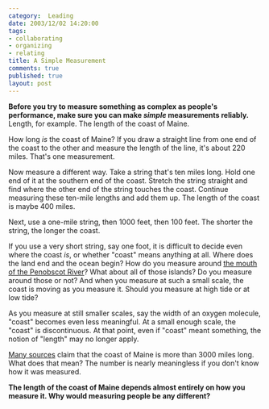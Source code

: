 ```yaml
--- 
category:  Leading
date: 2003/12/02 14:20:00
tags: 
- collaborating
- organizing
- relating
title: A Simple Measurement
comments: true
published: true
layout: post
---
```


<p>
<strong> Before you try to measure something as complex as people's performance, make sure you can make <em>simple</em> measurements reliably. </strong> Length, for example. The length of the coast of Maine. </p>
<p> How long <em>is</em> the coast of Maine? If you draw a straight line from one end of the coast to the other and measure the length of the line, it's about 220 miles. That's one measurement. </p>
<p> Now measure a different way. Take a string that's ten miles long. Hold one end of it at the southern end of the coast. Stretch the string straight and find where the other end of the string touches the coast. Continue measuring these ten-mile lengths and add them up. The length of the coast is maybe 400 miles. </p>
<p> Next, use a one-mile string, then 1000 feet, then 100 feet. The shorter the string, the longer the coast. </p>
<p> If you use a very short string, say one foot, it is difficult to decide even where the coast <em>is</em>, or whether "coast" means anything at all. Where does the land end and the ocean begin? How do you measure around <a href="http://maps.yahoo.com/pmaps?ed=yK6Ykup_0Tp6E2aBkykpZZTgr3lPZ_40HkmBBD4r7IZ.kH931o_4f9oebB2UfljuHyQ54Xs_m4nFuSWs5vaNhj1SNe48V95XmlXWlGZ0DQ--">the mouth of the Penobscot River</a>? What about all of those islands? Do you measure around those or not? And when you measure at such a small scale, the coast is moving as you measure it. Should you measure at high tide or at low tide? </p>
<p> As you measure at still smaller scales, say the width of an oxygen molecule, "coast" becomes even less meaningful. At a small enough scale, the "coast" is discontinuous. At that point, even if "coast" meant something, the notion of "length" may no longer apply. </p>
<p>
<a href="http://www.google.com/search?q=maine+%223000+miles%22+coastline">Many sources</a> claim that the coast of Maine is more than 3000 miles long. What does that mean? The number is nearly meaningless if you don't know how it was measured. </p>
<p>
<strong> The length of the coast of Maine depends almost entirely on how you measure it. Why would measuring people be any different? </strong>
</p>
